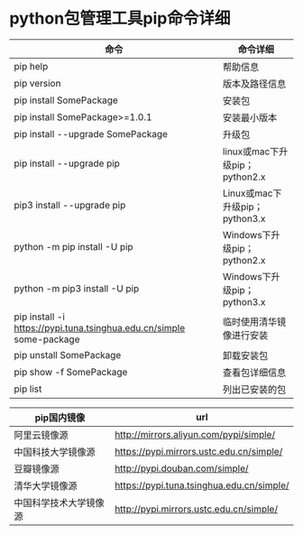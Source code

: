 # python包管理工具pip命令详细

命令|命令详细
--|--
pip help|帮助信息
pip version|版本及路径信息
pip install SomePackage|安装包
pip install SomePackage>=1.0.1|安装最小版本
pip install --upgrade SomePackage|升级包
pip install --upgrade pip|linux或mac下升级pip；python2.x
pip3 install --upgrade pip|Linux或mac下升级pip；python3.x
python -m pip install -U pip|Windows下升级pip；python2.x
python -m pip3 install -U pip|Windows下升级pip；python3.x
pip install -i https://pypi.tuna.tsinghua.edu.cn/simple some-package|临时使用清华镜像进行安装
pip unstall SomePackage|卸载安装包
pip show -f SomePackage|查看包详细信息
pip list|列出已安装的包

pip国内镜像|url
--|--
阿里云镜像源|http://mirrors.aliyun.com/pypi/simple/
中国科技大学镜像源|https://pypi.mirrors.ustc.edu.cn/simple/ 
豆瓣镜像源|http://pypi.douban.com/simple/ 
清华大学镜像源|https://pypi.tuna.tsinghua.edu.cn/simple/
中国科学技术大学镜像源|http://pypi.mirrors.ustc.edu.cn/simple/